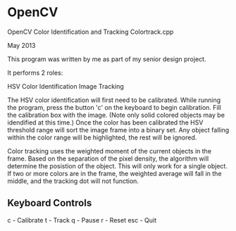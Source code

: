 OpenCV
======

OpenCV Color Identification and Tracking
Colortrack.cpp

May 2013

This program was written by me as part of my senior design project.  

It performs 2 roles:

  HSV Color Identification
  Image Tracking
  
  
The HSV color identification will first need to be calibrated.  While running the program, press the button 'c' on 
the keyboard to begin calibration.  Fill the calibration box with the image.  (Note only solid colored objects may be 
idendified at this time.)  Once the color has been calibrated the HSV threshold range will sort the image frame into 
a binary set.  Any object falling within the color range will be highlighted, the rest will be ignored.

Color tracking uses the weighted moment of the current objects in the frame.  Based on the separation of the pixel 
density, the algorithm will determine the posistion of the object.  This will only work for a single object.  If two 
or more colors are in the frame, the weighted average will fall in the middle, and the tracking dot will not function.

Keyboard Controls
-----------------
c - Calibrate
t - Track
q - Pause
r - Reset
esc - Quit
